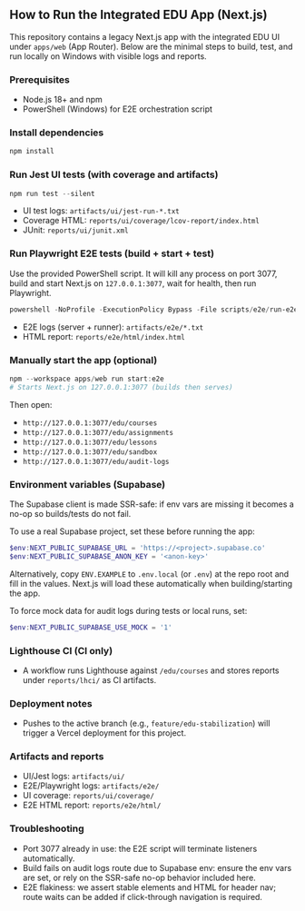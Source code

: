 ## How to Run the Integrated EDU App (Next.js)

This repository contains a legacy Next.js app with the integrated EDU UI under `apps/web` (App Router). Below are the minimal steps to build, test, and run locally on Windows with visible logs and reports.

### Prerequisites
- Node.js 18+ and npm
- PowerShell (Windows) for E2E orchestration script

### Install dependencies
```powershell
npm install
```

### Run Jest UI tests (with coverage and artifacts)
```powershell
npm run test --silent
```
- UI test logs: `artifacts/ui/jest-run-*.txt`
- Coverage HTML: `reports/ui/coverage/lcov-report/index.html`
- JUnit: `reports/ui/junit.xml`

### Run Playwright E2E tests (build + start + test)
Use the provided PowerShell script. It will kill any process on port 3077, build and start Next.js on `127.0.0.1:3077`, wait for health, then run Playwright.

```powershell
powershell -NoProfile -ExecutionPolicy Bypass -File scripts/e2e/run-e2e.ps1
```
- E2E logs (server + runner): `artifacts/e2e/*.txt`
- HTML report: `reports/e2e/html/index.html`

### Manually start the app (optional)
```powershell
npm --workspace apps/web run start:e2e
# Starts Next.js on 127.0.0.1:3077 (builds then serves)
```
Then open:
- `http://127.0.0.1:3077/edu/courses`
- `http://127.0.0.1:3077/edu/assignments`
- `http://127.0.0.1:3077/edu/lessons`
- `http://127.0.0.1:3077/edu/sandbox`
- `http://127.0.0.1:3077/edu/audit-logs`

### Environment variables (Supabase)
The Supabase client is made SSR-safe: if env vars are missing it becomes a no-op so builds/tests do not fail.

To use a real Supabase project, set these before running the app:
```powershell
$env:NEXT_PUBLIC_SUPABASE_URL = 'https://<project>.supabase.co'
$env:NEXT_PUBLIC_SUPABASE_ANON_KEY = '<anon-key>'
```

Alternatively, copy `ENV.EXAMPLE` to `.env.local` (or `.env`) at the repo root and fill in the values. Next.js will load these automatically when building/starting the app.

To force mock data for audit logs during tests or local runs, set:
```powershell
$env:NEXT_PUBLIC_SUPABASE_USE_MOCK = '1'
```

### Lighthouse CI (CI only)
- A workflow runs Lighthouse against `/edu/courses` and stores reports under `reports/lhci/` as CI artifacts.

### Deployment notes
- Pushes to the active branch (e.g., `feature/edu-stabilization`) will trigger a Vercel deployment for this project.

### Artifacts and reports
- UI/Jest logs: `artifacts/ui/`
- E2E/Playwright logs: `artifacts/e2e/`
- UI coverage: `reports/ui/coverage/`
- E2E HTML report: `reports/e2e/html/`

### Troubleshooting
- Port 3077 already in use: the E2E script will terminate listeners automatically.
- Build fails on audit logs route due to Supabase env: ensure the env vars are set, or rely on the SSR-safe no-op behavior included here.
- E2E flakiness: we assert stable elements and HTML for header nav; route waits can be added if click-through navigation is required.


